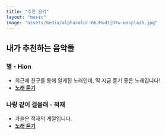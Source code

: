 ```yaml
---
title: "추천 음악"
layout: "music"
image: "assets/media/alphacolor-66JMudIjDTw-unsplash.jpg"
---
```


## 내가 추천하는 음악들

### 별 - Hion
- 최근에 친구를 통해 알게된 노래인데, 딱 지금 듣기 좋은 노래입니다! 
- **[노래 듣기](https://youtu.be/odBj6onwDuY?si=qVxqBUzqtIqcC_yc)**

### 나랑 같이 걸을래 - 적재
- 가을은 적재의 계절입니다.
- **[노래 듣기](https://youtu.be/cn8gCkw6H5A?si=x9VSZezA4GOZ7PXT)**
